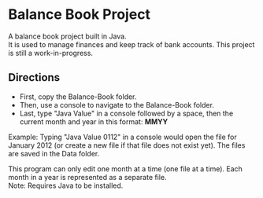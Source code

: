 # Balance Book Project

A balance book project built in Java. <br />
It is used to manage finances and keep track of bank accounts. This project is still a work-in-progress.

## Directions
- First, copy the Balance-Book folder.
- Then, use a console to navigate to the Balance-Book folder.
- Last, type "Java Value" in a console followed by a space, then the current month and year in this format: **MMYY**

Example: Typing "Java Value 0112" in a console would open the file for January 2012 (or create a new file if that file does not exist yet). The files are saved in the Data folder.

This program can only edit one month at a time (one file at a time). Each month in a year is represented as a separate file. <br />
Note: Requires Java to be installed.
